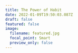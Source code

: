 ```yaml
---
title: The Power of Habit
date: 2022-01-09T19:50:03.087Z
draft: false
featured: false
image:
  filename: featured.jpg
  focal_point: Smart
  preview_only: false
---
```

